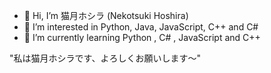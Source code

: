- 👋 Hi, I’m 猫月ホシラ (Nekotsuki Hoshira)
- 👀 I’m interested in Python, Java, JavaScript, C++ and C#
- 🌱 I’m currently learning Python , C# , JavaScript and C++


"私は猫月ホシラです、よろしくお願いします～"

<!---
This is a ✨ special ✨ repository because its `README.md` (this file) appears on your GitHub profile.
You can click the Preview link to take a look at your changes.
--->
